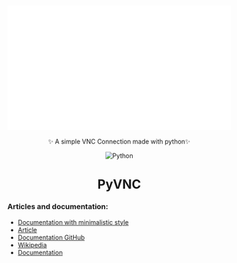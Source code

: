 <div align="center">

  ![PyVNC](https://raw.githubusercontent.com/Harxi/PyVNC/c84f7e6c9cc4f0303c50999c4b62d66fd116362a/.resources/PyVNC.svg)
  
  ✨ A simple VNC Connection made with python✨
  
  ![Python](https://img.shields.io/badge/python-AF0990?style=for-the-badge&logo=python&logoColor=FFFFFF)
  # PyVNC
  
</div>

### Articles and documentation:
- [Documentation with minimalistic style](https://www.rfc-editor.org/rfc/rfc6143.html)
- [Article](https://www.vidarholen.net/contents/junk/vnc.html)
- [Documentation GitHub](https://github.com/rfbproto/rfbproto/blob/master/rfbproto.rst)
- [Wikipedia](https://en.m.wikipedia.org/wiki/RFB_protocol)
- [Documentation](https://vncdotool.readthedocs.io/en/0.8.0/rfbproto.html)
